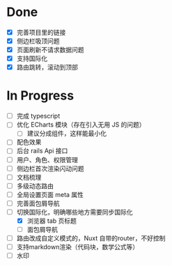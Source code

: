 # Done

- [x] 完善项目里的链接
- [x] 侧边栏吸顶问题
- [x] 页面刷新不请求数据问题
- [x] 支持国际化
- [x] 路由跳转，滚动到顶部

# In Progress

- [ ] 完成 typescript
- [ ] 优化 ECharts 模块（存在引入无用 JS 的问题）
  - [ ] 建议分成组件，这样能最小化
- [ ] 配色效果
- [ ] 后台 rails Api 接口
- [ ] 用户、角色、权限管理
- [ ] 侧边栏首次渲染闪动问题
- [ ] 文档梳理
- [ ] 多级动态路由
- [ ] 全局设置页面 meta 属性
- [ ] 完善面包屑导航
- [ ] 切换国际化，明确哪些地方需要同步国际化
  - [x] 浏览器 tab 页标题
  - [ ] 面包屑导航

- [ ] 路由改成自定义模式的，Nuxt 自带的router，不好控制
- [ ] 支持markdown渲染（代码块，数学公式等）
- [ ] 水印
